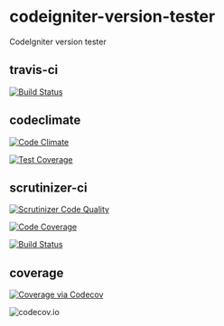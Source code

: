 # codeigniter-version-tester
CodeIgniter version tester

travis-ci
---

[![Build Status](https://travis-ci.org/Calico90/codeigniter-version-tester.svg)](https://travis-ci.org/Calico90/codeigniter-version-tester)


codeclimate
---

[![Code Climate](https://codeclimate.com/github/Calico90/codeigniter-version-tester/badges/gpa.svg)](https://codeclimate.com/github/Calico90/codeigniter-version-tester)

[![Test Coverage](https://codeclimate.com/github/Calico90/codeigniter-version-tester/badges/coverage.svg)](https://codeclimate.com/github/Calico90/codeigniter-version-tester/coverage)



scrutinizer-ci
---

[![Scrutinizer Code Quality](https://scrutinizer-ci.com/g/Calico90/codeigniter-version-tester/badges/quality-score.png?b=master)](https://scrutinizer-ci.com/g/Calico90/codeigniter-version-tester/?branch=master)

[![Code Coverage](https://scrutinizer-ci.com/g/Calico90/codeigniter-version-tester/badges/coverage.png?b=master)](https://scrutinizer-ci.com/g/Calico90/codeigniter-version-tester/?branch=master)

[![Build Status](https://scrutinizer-ci.com/g/Calico90/codeigniter-version-tester/badges/build.png?b=master)](https://scrutinizer-ci.com/g/Calico90/codeigniter-version-tester/build-status/master)

coverage
---

<a href="https://codecov.io/github/Calico90/codeigniter-version-tester?branch=master">
  <img src="https://codecov.io/github/Calico90/codeigniter-version-tester/coverage.svg?branch=master" alt="Coverage via Codecov" />
</a>

![codecov.io](https://codecov.io/github/Calico90/codeigniter-version-tester/branch.svg?branch=master)
